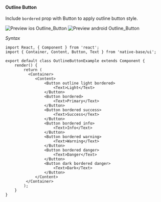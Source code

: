 #### Outline Button

Include <code>bordered</code> prop with Button to apply outline button style.<br />

![Preview ios Outline_Button](https://github.com/GeekyAnts/NativeBase-KitchenSink/raw/master/screenshots/ios/outlineButtons.png)
![Preview android Outline_Button](https://github.com/GeekyAnts/NativeBase-KitchenSink/raw/master/screenshots/android/outlineButtons.png)

*Syntax*

<pre class="line-numbers"><code class="language-jsx">import React, { Component } from 'react';
import { Container, Content, Button, Text } from 'native-base/ui';
​
export default class OutlineButtonExample extends Component {
    render() {
        return (
          &lt;Container>
             &lt;Content>
                 &lt;Button outline light bordered>
                     &lt;Text>Light&lt;/Text>
                 &lt;/Button>
                 &lt;Button bordered>
                     &lt;Text>Primary&lt;/Text>
                 &lt;/Button>
                 &lt;Button bordered success>
                     &lt;Text>Success&lt;/Text>
                 &lt;/Button>
                 &lt;Button bordered info>
                     &lt;Text>Info&lt;/Text>
                 &lt;/Button>
                 &lt;Button bordered warning>
                     &lt;Text>Warning&lt;/Text>
                 &lt;/Button>
                 &lt;Button bordered danger>
                     &lt;Text>Danger&lt;/Text>
                 &lt;/Button>
                 &lt;Button dark bordered danger>
                     &lt;Text>Dark&lt;/Text>
                 &lt;/Button>
             &lt;/Content>
         &lt;/Container>
        );
    }
}</code></pre><br />
